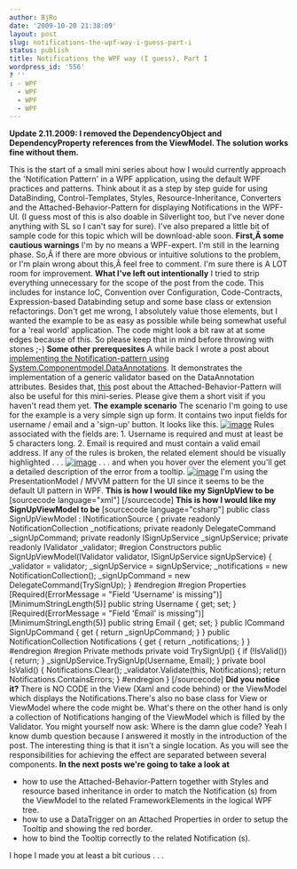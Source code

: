 ```yaml
---
author: BjRo
date: '2009-10-20 21:38:09'
layout: post
slug: notifications-the-wpf-way-i-guess-part-i
status: publish
title: Notifications the WPF way (I guess), Part I
wordpress_id: '556'
? ''
: - WPF
  - WPF
  - WPF
  - WPF
---
```


**Update 2.11.2009: I removed the DependencyObject and
DependencyProperty references from the ViewModel. The solution works
fine without them.**

This is the start of a small mini series about how I would currently
approach the 'Notification Pattern' in a WPF application, using the
default WPF practices and patterns. Think about it as a step by step
guide for using DataBinding, Control-Templates, Styles,
Resource-Inheritance, Converters and the Attached-Behavior-Pattern for
displaying Notifications in the WPF-UI. (I guess most of this is also
doable in Silverlight too, but I've never done anything with SL so I
can't say for sure). I've also prepared a little bit of sample code for
this topic which will be download-able soon. **First,Â some cautious
warnings** I'm by no means a WPF-expert. I'm still in the learning
phase. So,Â if there are more obvious or intuitive solutions to the
problem, or I'm plain wrong about this,Â feel free to comment. I'm sure
there is A LOT room for improvement. **What I've left out
intentionally** I tried to strip everything unnecessary for the scope of
the post from the code. This includes for instance IoC, Convention over
Configuration, Code-Contracts, Expression-based Databinding setup and
some base class or extension refactorings. Don't get me wrong, I
absolutely value those elements, but I wanted the example to be as easy
as possible while being somewhat useful for a 'real world' application.
The code might look a bit raw at at some edges because of this. So
please keep that in mind before throwing with stones ;-) **Some other
prerequesites** A while back I wrote a post about [implementing the
Notification-pattern using
System.Componentmodel.DataAnnotations](http://www.bjoernrochel.de/2009/08/28/implementing-the-notification-pattern-using-dataannotation-validators/).
It demonstrates the implementation of a generic validator based on the
DataAnnotation attributes. Besides that,
[this](http://www.bjoernrochel.de/2009/08/19/the-attached-behavior-pattern/)
post about the Attached-Behavior-Pattern will also be useful for this
mini-series. Please give them a short visit if you haven't read them
yet. **The example scenario** The scenario I'm going to use for the
example is a very simple sign up form. It contains two input fields for
username / email and a 'sign-up' button. It looks like this.
[![image](http://www.bjoernrochel.de/wp-content/uploads/2009/10/signup.bmp)](http://www.bjoernrochel.de/wp-content/uploads/2009/10/signup.bmp)
Rules associated with the fields are: 1. Username is required and must
at least be 5 characters long. 2. Email is required and must contain a
valid email address. If any of the rules is broken, the related element
should be visually highlighted . . .
[![image](http://www.bjoernrochel.de/wp-content/uploads/2009/10/signupadorner.bmp)](http://www.bjoernrochel.de/wp-content/uploads/2009/10/signupadorner.bmp)
. . . and when you hover over the element you'll get a detailed
description of the error from a tooltip.
[![image](http://www.bjoernrochel.de/wp-content/uploads/2009/10/signuptooltip.bmp)](http://www.bjoernrochel.de/wp-content/uploads/2009/10/signuptooltip.bmp)
I'm using the PresentationModel / MVVM pattern for the UI since it seems
to be the default UI pattern in WPF. **This is how I would like my
SignUpView to be** [sourcecode language="xml"] [/sourcecode] **This is
how I would like my SignUpViewModel to be** [sourcecode
language="csharp"] public class SignUpViewModel : INotificationSource {
private readonly NotificationCollection \_notifications; private
readonly DelegateCommand \_signUpCommand; private readonly
ISignUpService \_signUpService; private readonly IValidator \_validator;
\#region Constructors public SignUpViewModel(IValidator validator,
ISignUpService signUpService) { \_validator = validator; \_signUpService
= signUpService; \_notifications = new NotificationCollection();
\_signUpCommand = new DelegateCommand(TrySignUp); } \#endregion \#region
Properties [Required(ErrorMessage = "Field 'Username' is missing")]
[MinimumStringLength(5)] public string Username { get; set; }
[Required(ErrorMessage = "Field 'Email' is missing")]
[MinimumStringLength(5)] public string Email { get; set; } public
ICommand SignUpCommand { get { return \_signUpCommand; } } public
NotificationCollection Notifications { get { return \_notifications; } }
\#endregion \#region Private methods private void TrySignUp() { if
(!IsValid()) { return; } \_signUpService.TrySignUp(Username, Email); }
private bool IsValid() { Notifications.Clear();
\_validator.Validate(this, Notifications); return
Notifications.ContainsErrors; } \#endregion } [/sourcecode] **Did you
notice it?** There is NO CODE in the View (Xaml and code behind) or the
ViewModel which displays the Notifications.There's also no base class
for View or ViewModel where the code might be. What's there on the other
hand is only a collection of Notifications hanging of the ViewModel
which is filled by the Validator. You might yourself now ask: Where is
the damn glue code? Yeah I know dumb question because I answered it
mostly in the introduction of the post. The interesting thing is that it
isn't a single location. As you will see the responsibilities for
achieving the effect are separated between several components. **In the
next posts we're going to take a look at**

-   how to use the Attached-Behavior-Pattern together with Styles and
    resource based inheritance in order to match the Notification (s)
    from the ViewModel to the related FrameworkElements in the logical
    WPF tree.
-   how to use a DataTrigger on an Attached Properties in order to setup
    the Tooltip and showing the red border.
-   how to bind the Tooltip correctly to the related Notification (s).

I hope I made you at least a bit curious . . .
